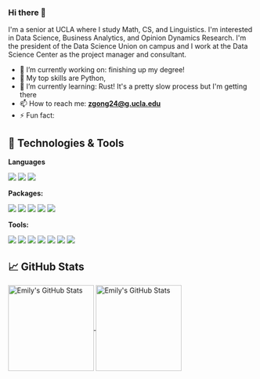 ### Hi there 👋

I'm a senior at UCLA where I study Math, CS, and Linguistics. I'm interested in Data Science, Business Analytics, and Opinion Dynamics Research. I'm the president of the Data Science Union on campus and I work at the Data Science Center as the project manager and consultant.

- 🔭 I’m currently working on: finishing up my degree!
- 🔬 My top skills are Python, 
- 🌱 I’m currently learning: Rust! It's a pretty slow process but I'm getting there
- 📫 How to reach me: **[zgong24@g.ucla.edu](mailto:zgong24@g.ucla.edu)**
- ⚡ Fun fact: 

## 🔧 Technologies & Tools

**Languages**

![](https://img.shields.io/badge/python-3670A0?style=for-the-badge&logo=python&logoColor=ffdd54)
![](https://img.shields.io/badge/c++%20-%2300599C.svg?&style=for-the-badge&logo=c%2B%2B&ogoColor=white)
![](https://img.shields.io/badge/R-276DC3?style=for-the-badge&logo=r&logoColor=white)

**Packages:**

![](https://img.shields.io/badge/Pandas-2C2D72?style=for-the-badge&logo=pandas&logoColor=white)
![](https://img.shields.io/badge/Numpy-777BB4?style=for-the-badge&logo=numpy&logoColor=white)
![](https://img.shields.io/badge/scikit_learn-F7931E?style=for-the-badge&logo=scikit-learn&logoColor=white)
![](https://img.shields.io/badge/Plotly-239120?style=for-the-badge&logo=plotly&logoColor=white)
![](https://img.shields.io/badge/PyTorch%20-%23EE4C2C.svg?&style=for-the-badge&logo=PyTorch&logoColor=white)

**Tools:**

![](https://img.shields.io/badge/Tableau-E97627?style=for-the-badge&logo=Tableau&logoColor=white)
![](https://img.shields.io/badge/Microsoft_Excel-217346?style=for-the-badge&logo=microsoft-excel&logoColor=white)
![](https://img.shields.io/badge/Streamlit-FF4B4B?style=for-the-badge&logo=Streamlit&logoColor=white)
![](https://img.shields.io/badge/Jupyter-F37626.svg?&style=for-the-badge&logo=Jupyter&logoColor=white)
![](https://img.shields.io/badge/MySQL-005C84?style=for-the-badge&logo=mysql&logoColor=white)
![](https://img.shields.io/badge/git%20-%23F05033.svg?&style=for-the-badge&logo=git&logoColor=white)
![](https://img.shields.io/badge/LaTeX-47A141?style=for-the-badge&logo=LaTeX&logoColor=white)

## &#x1f4c8; GitHub Stats

<a href="https://github.com/emilygong-zhuying">
  <img height=175 align="center" src="https://github-readme-stats.vercel.app/api?username=emilygong-zhuying&show_icons=true&line_height=27&count_private=true&title_color=6aa6f8&text_color=8a919a&icon_color=6aa6f8&bg_color=0e1116" alt="Emily's GitHub Stats" />
</a>
<a href="https://github.com/emilygong-zhuying">
  <img height=175 align="center" src="https://github-readme-stats.vercel.app/api/top-langs/?username=emilygong-zhuying&hide=jupyter%20notebook&count_private=true&title_color=6aa6f8&text_color=8a919a&icon_color=6aa6f8&bg_color=0e1116&layout=compact" alt="Emily's GitHub Stats" />
</a>

